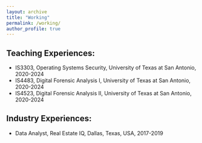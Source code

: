 ```yaml
---
layout: archive
title: "Working"
permalink: /working/
author_profile: true
---
```



Teaching Experiences:
------
- IS3303, Operating Systems Security, University of Texas at San Antonio, 2020-2024  
- IS4483, Digital Forensic Analysis I, University of Texas at San Antonio, 2020-2024  
- IS4523, Digital Forensic Analysis II, University of Texas at San Antonio, 2020-2024  



Industry Experiences:
------
- Data Analyst, Real Estate IQ, Dallas, Texas, USA, 2017-2019
